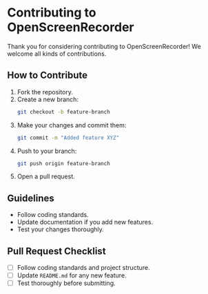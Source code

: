 
# Contributing to OpenScreenRecorder

Thank you for considering contributing to OpenScreenRecorder! We welcome all kinds of contributions.

## How to Contribute
1. Fork the repository.
2. Create a new branch:
   ```bash
   git checkout -b feature-branch
   ```
3. Make your changes and commit them:
   ```bash
   git commit -m "Added feature XYZ"
   ```
4. Push to your branch:
   ```bash
   git push origin feature-branch
   ```
5. Open a pull request.

## Guidelines
- Follow coding standards.
- Update documentation if you add new features.
- Test your changes thoroughly.

## Pull Request Checklist
- [ ] Follow coding standards and project structure.
- [ ] Update `README.md` for any new feature.
- [ ] Test thoroughly before submitting.
